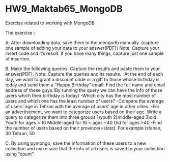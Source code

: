 # HW9_Maktab65_MongoDB
Exercise related to working with MongoDB


The exercise : 

A. After downloading data, save them to the mongodb manually.
(capture one sample of adding your data to your answer(PDF))
Note: Capture your insert code and it’s result. If you have many things,
capture just one sample of insertion.


B. Make the following queries. Capture the results and paste them to your
answer(PDF).
Note: Capture the queries and its results.
-At the end of each day, we want to grant a discount code or a gift to those
whose birthday is today and send them a “Happy Birthday” email. Find the
full name and email address of these guys.(By running the query we can
have the info of those users which their birthday is today)
-Which city has the most number of users and which one has the least
number of users?
-Compare the average of users’ age in Tehran with the average of users’
age in other cities.
-For an advertisement, we want to categorize users based on their age.
Write a query to categorize them into three groups
1)youth 2)middle-aged 3)old:
Youth for ages < 16
Middle-aged for 16 < ages <40
Old for ages >40
-Find the number of users based on their province(=state). For example Isfahan, 30
Tehran, 50


C. By using pymongo, save the information of these users to a new collection and make
sure that the info of all users is saved to your collection using “count”.


